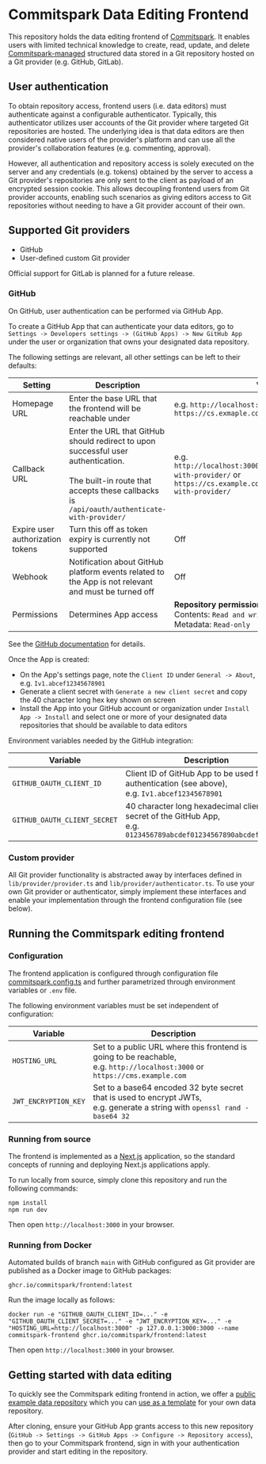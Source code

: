 # Commitspark Data Editing Frontend

This repository holds the data editing frontend of [Commitspark](https://commitspark.com). It enables users with limited
technical knowledge to create, read, update, and
delete [Commitspark-managed](https://github.com/commitspark/graphql-api) structured data stored in a Git repository
hosted on a Git provider (e.g. GitHub, GitLab).

## User authentication

To obtain repository access, frontend users (i.e. data editors) must authenticate against a configurable
authenticator. Typically, this authenticator utilizes user accounts of the Git provider where targeted Git repositories
are hosted. The underlying idea is that data editors are then considered native users of the provider's platform and can
use all the provider's collaboration features (e.g. commenting, approval).

However, all authentication and repository access is solely executed on the server and any credentials (e.g. tokens)
obtained by the server to access a Git provider's repositories are only sent to the client as payload of an encrypted
session cookie. This allows decoupling frontend users from Git provider accounts, enabling such scenarios as giving
editors access to Git repositories without needing to have a Git provider account of their own.

## Supported Git providers

* GitHub
* User-defined custom Git provider

Official support for GitLab is planned for a future release.

### GitHub

On GitHub, user authentication can be performed via GitHub App.

To create a GitHub App that can authenticate your data editors, go
to `Settings -> Developers settings -> (GitHub Apps) -> New GitHub App` under the user or organization that owns your
designated data repository.

The following settings are relevant, all other settings can be left to their defaults:

| Setting                          | Description                                                                                                                                                                            | Value                                                                                                                                    |
|----------------------------------|----------------------------------------------------------------------------------------------------------------------------------------------------------------------------------------|------------------------------------------------------------------------------------------------------------------------------------------|
| Homepage URL                     | Enter the base URL that the frontend will be reachable under                                                                                                                           | e.g. `http://localhost:3000/` or `https://cs.exmaple.com/`                                                                               |
| Callback URL                     | Enter the URL that GitHub should redirect to upon successful user authentication.<br/><br/>The built-in route that accepts these callbacks is `/api/oauth/authenticate-with-provider/` | e.g. `http://localhost:3000/api/oauth/authenticate-with-provider/` or</br>`https://cs.example.com/api/oauth/authenticate-with-provider/` |
| Expire user authorization tokens | Turn this off as token expiry is currently not supported                                                                                                                               | Off                                                                                                                                      |
| Webhook                          | Notification about GitHub platform events related to the App is not relevant and must be turned off                                                                                    | Off                                                                                                                                      |
| Permissions                      | Determines App access                                                                                                                                                                  | **Repository permissions**<br/>Contents: `Read and write`<br/>Metadata: `Read-only`                                                      |

See the
[GitHub documentation](https://docs.github.com/en/apps/creating-github-apps/registering-a-github-app/registering-a-github-app)
for details.

Once the App is created:

* On the App's settings page, note the `Client ID` under `General -> About`, e.g.  `Iv1.abcef12345678901`
* Generate a client secret with `Generate a new client secret` and copy the 40 character long hex key shown on screen
* Install the App into your GitHub account or organization under `Install App -> Install` and select one or more
  of your designated data repositories that should be available to data editors

Environment variables needed by the GitHub integration:

| Variable                     | Description                                                                                                        |
|------------------------------|--------------------------------------------------------------------------------------------------------------------|
| `GITHUB_OAUTH_CLIENT_ID`     | Client ID of GitHub App to be used for user authentication (see above),<br/>e.g. `Iv1.abcef12345678901`            |
| `GITHUB_OAUTH_CLIENT_SECRET` | 40 character long hexadecimal client secret of the GitHub App,<br/>e.g. `0123456789abcdef01234567890abcdef0123456` |

### Custom provider

All Git provider functionality is abstracted away by interfaces defined in `lib/provider/provider.ts` and
`lib/provider/authenticator.ts`. To use your own Git provider or authenticator, simply implement these interfaces and
enable your implementation through the frontend configuration file (see below).

## Running the Commitspark editing frontend

### Configuration

The frontend application is configured through configuration file [commitspark.config.ts](commitspark.config.ts)
and further parametrized through environment variables or `.env` file.

The following environment variables must be set independent of configuration:

| Variable             | Description                                                                                                                     |
|----------------------|---------------------------------------------------------------------------------------------------------------------------------|
| `HOSTING_URL`        | Set to a public URL where this frontend is going to be reachable,<br/>e.g. `http://localhost:3000` or `https://cms.example.com` |
| `JWT_ENCRYPTION_KEY` | Set to a base64 encoded 32 byte secret that is used to encrypt JWTs,<br/>e.g. generate a string with `openssl rand -base64 32`  |

### Running from source

The frontend is implemented as a [Next.js](https://nextjs.org/) application, so the standard concepts of running and
deploying Next.js applications apply.

To run locally from source, simply clone this repository and run the following commands:

```shell
npm install
npm run dev
```

Then open `http://localhost:3000` in your browser.

### Running from Docker

Automated builds of branch `main` with GitHub configured as Git provider are published as a Docker image to GitHub
packages:

```
ghcr.io/commitspark/frontend:latest
```

Run the image locally as follows:

```shell
docker run -e "GITHUB_OAUTH_CLIENT_ID=..." -e "GITHUB_OAUTH_CLIENT_SECRET=..." -e "JWT_ENCRYPTION_KEY=..." -e "HOSTING_URL=http://localhost:3000" -p 127.0.0.1:3000:3000 --name commitspark-frontend ghcr.io/commitspark/frontend:latest
```

Then open `http://localhost:3000` in your browser.

## Getting started with data editing

To quickly see the Commitspark editing frontend in action, we offer a
[public example data repository](https://github.com/commitspark/example-content-website) which you can
[use as a template](https://github.com/new?template_name=example-content-website&template_owner=commitspark) for
your own data repository.

After cloning, ensure your GitHub App grants access to this new repository
(`GitHub -> Settings -> GitHub Apps -> Configure -> Repository access`), then go to your Commitspark frontend,
sign in with your authentication provider and start editing in the repository.
